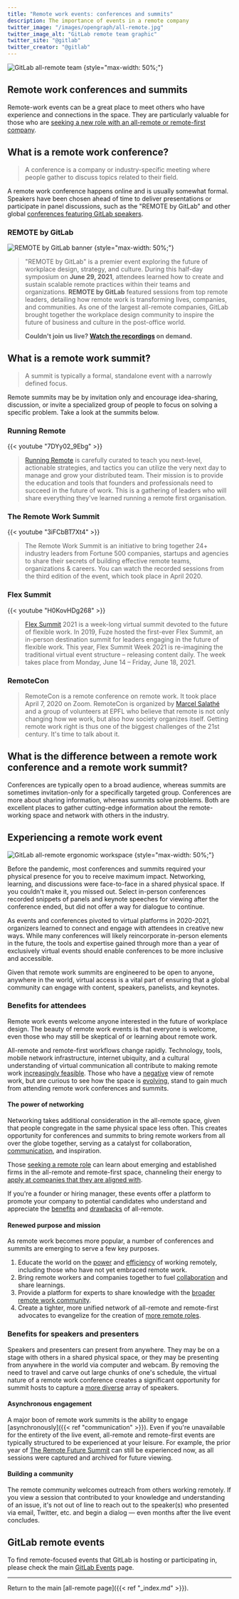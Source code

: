 ```yaml
---
title: "Remote work events: conferences and summits"
description: The importance of events in a remote company
twitter_image: "/images/opengraph/all-remote.jpg"
twitter_image_alt: "GitLab remote team graphic"
twitter_site: "@gitlab"
twitter_creator: "@gitlab"
---
```


![GitLab all-remote team](/images/all-remote/gitlab-com-all-remote-1280x270.png)
{style="max-width: 50%;"}

## Remote work conferences and summits

Remote-work events can be a great place to meet others who have experience and connections in the space. They are particularly valuable for those who are [seeking a new role with an all-remote or remote-first company](jobs/).

## What is a remote work conference?

>A conference is a company or industry-specific meeting where people gather to discuss topics related to their field.
>

A remote work conference happens online and is usually somewhat formal. Speakers have been chosen ahead of time to deliver presentations or participate in panel discussions, such as the "REMOTE by GitLab" and other global [conferences featuring GitLab speakers](https://about.gitlab.com/events/).

### REMOTE by GitLab

![REMOTE by GitLab banner](/images/all-remote/remote-hopin-banner-dark.png)
{style="max-width: 50%;"}

> "REMOTE by GitLab" is a premier event exploring the future of workplace design, strategy, and culture. During this half-day symposium on **June 29, 2021**, attendees learned how to create and sustain scalable remote practices within their teams and organizations. **REMOTE by GitLab** featured sessions from top remote leaders, detailing how remote work is transforming lives, companies, and communities. As one of the largest all-remote companies, GitLab brought together the workplace design community to inspire the future of business and culture in the post-office world.
>
> **Couldn't join us live? [Watch the recordings](https://learn.gitlab.com/remotebygitlab2021/vrht3jm8roo) on demand.**

## What is a remote work summit?

>A summit is typically a formal, standalone event with a narrowly defined focus.
>

Remote summits may be by invitation only and encourage idea-sharing, discussion, or invite a specialized group of people to focus on solving a specific problem. Take a look at the summits below.

### Running Remote

{{< youtube "7DYy02_9Ebg" >}}

> [Running Remote](https://runningremote.com/) is carefully curated to teach you next-level, actionable strategies, and tactics you can utilize the very next day to manage and grow your distributed team. Their mission is to provide the education and tools that founders and professionals need to succeed in the future of work. This is a gathering of leaders who will share everything they've learned running a remote first organisation.

### The Remote Work Summit

{{< youtube "3iFCbBT7Xt4" >}}

> The Remote Work Summit is an initiative to bring together 24+ industry leaders from Fortune 500 companies, startups and agencies to share their secrets of building effective remote teams, organizations & careers. You can watch the recorded sessions from the third edition of the event, which took place in April 2020.

### Flex Summit

{{< youtube "H0KovHDg268" >}}

> [Flex Summit](https://flexsummit21.splashthat.com/) 2021 is a week-long virtual summit devoted to the future of flexible work. In 2019, Fuze hosted the first-ever Flex Summit, an in-person destination summit for leaders engaging in the future of flexible work. This year, Flex Summit Week 2021 is re-imagining the traditional virtual event structure – releasing content daily. The week takes place from Monday, June 14 – Friday, June 18, 2021.

### RemoteCon

> RemoteCon is a remote conference on remote work. It took place April 7, 2020 on Zoom. RemoteCon is organized by [Marcel Salathé](https://twitter.com/marcelsalathe) and a group of volunteers at EPFL who believe that remote is not only changing how we work, but also how society organizes itself. Getting remote work right is thus one of the biggest challenges of the 21st century. It's time to talk about it.

## What is the difference between a remote work **conference** and a remote work **summit**?

Conferences are typically open to a broad audience, whereas summits are sometimes invitation-only for a specifically targeted group. Conferences are more about sharing information, whereas summits solve problems. Both are excellent places to gather cutting-edge information about the remote-working space and network with others in the industry.

## Experiencing a remote work event

![GitLab all-remote ergonomic workspace](/images/all-remote/gitlab-com-all-remote-v3-dark-1280x270.png)
{style="max-width: 50%;"}

Before the pandemic, most conferences and summits required your physical presence for you to receive maximum impact. Networking, learning, and discussions were face-to-face in a shared physical space. If you couldn't make it, you missed out. Select in-person conferences recorded snippets of panels and keynote speeches for viewing after the conference ended, but did not offer a way for dialogue to continue.

As events and conferences pivoted to virtual platforms in 2020-2021, organizers learned to connect and engage with attendees in creative new ways. While many conferences will likely reincorporate in-person elements in the future, the tools and expertise gained through more than a year of exclusively virtual events should enable conferences to be more inclusive and accessible.

Given that remote work summits are engineered to be open to anyone, anywhere in the world, virtual access is a vital part of ensuring that a global community can engage with content, speakers, panelists, and keynotes.

### Benefits for attendees

Remote work events welcome anyone interested in the future of workplace design. The beauty of remote work events is that everyone is welcome, even those who may still be skeptical of or learning about remote work.

All-remote and remote-first workflows change rapidly. Technology, tools, mobile network infrastructure, internet ubiquity, and a cultural understanding of virtual communication all contribute to making remote work [increasingly feasible](remote-benefits/). Those who have a [negative](drawbacks/) view of remote work, but are curious to see how the space is [evolving](hybrid-remote/), stand to gain much from attending remote work conferences and summits.

#### The power of networking

Networking takes additional consideration in the all-remote space, given that people congregate in the same physical space less often. This creates opportunity for conferences and summits to bring remote workers from all over the globe together, serving as a catalyst for collaboration, [communication](informal-communication/), and inspiration.

Those [seeking a remote role](hiring/) can learn about emerging and established firms in the all-remote and remote-first space, channeling their energy to [apply at companies that they are aligned with](jobs/).

If you're a founder or hiring manager, these events offer a platform to promote your company to potential candidates who understand and appreciate the [benefits](remote-benefits/) and [drawbacks](drawbacks/) of all-remote.

#### Renewed purpose and mission

As remote work becomes more popular, a number of conferences and summits are emerging to serve a few key purposes.

1. Educate the world on the [power](remote-benefits/) and [efficiency](/handbook/values/#efficiency) of working remotely, including those who have not yet embraced remote work.
1. Bring remote workers and companies together to fuel [collaboration](/handbook/values/#collaboration) and share learnings.
1. Provide a platform for experts to share knowledge with the [broader remote work community](jobs/).
1. Create a tighter, more unified network of all-remote and remote-first advocates to evangelize for the creation of [more remote roles](hiring/).

### Benefits for speakers and presenters

Speakers and presenters can present from anywhere. They may be on a stage with others in a shared physical space, or they may be presenting from anywhere in the world via computer and webcam. By removing the need to travel and carve out large chunks of one's schedule, the virtual nature of a remote work conference creates a significant opportunity for summit hosts to capture a [more diverse](/handbook/company/culture/inclusion/) array of speakers.

#### Asynchronous engagement

A major boon of remote work summits is the ability to engage [asynchronously]({{< ref "communication" >}}). Even if you're unavailable for the entirety of the live event, all-remote and remote-first events are typically structured to be experienced at your leisure. For example, the prior year of [The Remote Future Summit](https://remote-future.com/) can still be experienced now, as all sessions were captured and archived for future viewing.

#### Building a community

The remote community welcomes outreach from others working remotely. If you view a session that contributed to your knowledge and understanding of an issue, it's not out of line to reach out to the speaker(s) who presented via email, Twitter, etc. and begin a dialog — even months after the live event concludes.

## GitLab remote events

To find remote-focused events that GitLab is hosting or participating in,  please check the main [GitLab Events](https://about.gitlab.com/events/) page.

---

Return to the main [all-remote page]({{< ref "_index.md" >}}).
